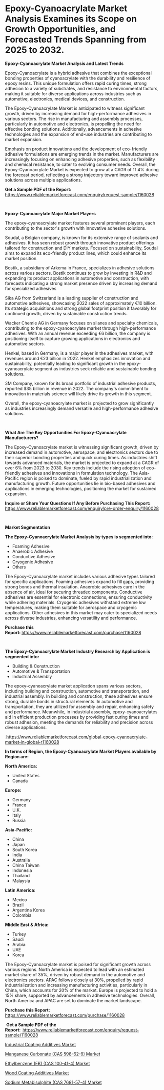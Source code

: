 <p><h1>Epoxy-Cyanoacrylate Market Analysis Examines its Scope on Growth Opportunities, and Forecasted Trends Spanning from 2025 to 2032.</h1></p><p><strong>Epoxy-Cyanoacrylate Market Analysis and Latest Trends</strong></p>
<p><p>Epoxy-Cyanoacrylate is a hybrid adhesive that combines the exceptional bonding properties of cyanoacrylate with the durability and resilience of epoxy resins. This unique formulation offers rapid curing times, strong adhesion to a variety of substrates, and resistance to environmental factors, making it suitable for diverse applications across industries such as automotive, electronics, medical devices, and construction.</p><p>The Epoxy-Cyanoacrylate Market is anticipated to witness significant growth, driven by increasing demand for high-performance adhesives in various sectors. The rise in manufacturing and assembly processes, particularly in automotive and electronics, is propelling the need for effective bonding solutions. Additionally, advancements in adhesive technologies and the expansion of end-use industries are contributing to market expansion.</p><p>Emphasis on product innovations and the development of eco-friendly adhesive formulations are emerging trends in the market. Manufacturers are increasingly focusing on enhancing adhesive properties, such as flexibility and chemical resistance, to cater to evolving consumer needs. Overall, the Epoxy-Cyanoacrylate Market is expected to grow at a CAGR of 11.4% during the forecast period, reflecting a strong trajectory toward improved adhesive solutions across multiple applications.</p></p>
<p><strong>Get a Sample PDF of the Report:&nbsp;</strong> <a href="https://www.reliablemarketforecast.com/enquiry/request-sample/1160028?utm_campaign=1080&utm_medium=2&utm_source=Github&utm_content=ia&utm_term=22032025&utm_id=epoxy-cyanoacrylate">https://www.reliablemarketforecast.com/enquiry/request-sample/1160028</a></p>
<p>&nbsp;</p>
<p><strong>Epoxy-Cyanoacrylate Major Market Players</strong></p>
<p><p>The epoxy-cyanoacrylate market features several prominent players, each contributing to the sector's growth with innovative adhesive solutions. </p><p>Soudal, a Belgian company, is known for its extensive range of sealants and adhesives. It has seen robust growth through innovative product offerings tailored for construction and DIY markets. Focused on sustainability, Soudal aims to expand its eco-friendly product lines, which could enhance its market position.</p><p>Bostik, a subsidiary of Arkema in France, specializes in adhesive solutions across various sectors. Bostik continues to grow by investing in R&D and expanding its product applications in automotive and construction, with forecasts indicating a strong market presence driven by increasing demand for specialized adhesives.</p><p>Sika AG from Switzerland is a leading supplier of construction and automotive adhesives, showcasing 2022 sales of approximately €10 billion. Its strategic acquisitions and strong global footprint position it favorably for continued growth, driven by sustainable construction trends.</p><p>Wacker Chemie AG in Germany focuses on silanes and specialty chemicals, contributing to the epoxy-cyanoacrylate market through high-performance adhesives. With an annual revenue exceeding €6 billion, the company is positioning itself to capture growing applications in electronics and automotive sectors.</p><p>Henkel, based in Germany, is a major player in the adhesives market, with revenues around €23 billion in 2022. Henkel emphasizes innovation and sustainability, potentially leading to significant growth in the epoxy-cyanoacrylate segment as industries seek reliable and sustainable bonding solutions.</p><p>3M Company, known for its broad portfolio of industrial adhesive products, reported $35 billion in revenue in 2022. The company's commitment to innovation in materials science will likely drive its growth in this segment.</p><p>Overall, the epoxy-cyanoacrylate market is projected to grow significantly as industries increasingly demand versatile and high-performance adhesive solutions.</p></p>
<p>&nbsp;</p>
<p><strong>What Are The Key Opportunities For Epoxy-Cyanoacrylate Manufacturers?</strong></p>
<p><p>The Epoxy-Cyanoacrylate market is witnessing significant growth, driven by increased demand in automotive, aerospace, and electronics sectors due to their superior bonding properties and quick curing times. As industries shift towards advanced materials, the market is projected to expand at a CAGR of over 6% from 2023 to 2030. Key trends include the rising adoption of eco-friendly adhesives and innovations in formulation technology. The Asia-Pacific region is poised to dominate, fueled by rapid industrialization and manufacturing growth. Future opportunities lie in bio-based adhesives and applications in emerging technologies, positioning the market for sustained expansion.</p></p>
<p><strong>Inquire or Share Your Questions If Any Before Purchasing This Report:</strong> <a href="https://www.reliablemarketforecast.com/enquiry/pre-order-enquiry/1160028?utm_campaign=1080&utm_medium=2&utm_source=Github&utm_content=ia&utm_term=22032025&utm_id=epoxy-cyanoacrylate">https://www.reliablemarketforecast.com/enquiry/pre-order-enquiry/1160028</a></p>
<p>&nbsp;</p>
<p><strong>Market Segmentation</strong></p>
<p><strong>The Epoxy-Cyanoacrylate Market Analysis by types is segmented into:</strong></p>
<p><ul><li>Foaming Adhesive</li><li>Anaerobic Adhesive</li><li>Conductive Adhesive</li><li>Cryogenic Adhesive</li><li>Others</li></ul></p>
<p><p>The Epoxy-Cyanoacrylate market includes various adhesive types tailored for specific applications. Foaming adhesives expand to fill gaps, providing strong bonds and thermal insulation. Anaerobic adhesives cure in the absence of air, ideal for securing threaded components. Conductive adhesives are essential for electronic connections, ensuring conductivity while adhering materials. Cryogenic adhesives withstand extreme low temperatures, making them suitable for aerospace and cryogenic applications. Other adhesives in this market may cater to specialized needs across diverse industries, enhancing versatility and performance.</p></p>
<p><strong>Purchase this Report:&nbsp;</strong><a href="https://www.reliablemarketforecast.com/purchase/1160028?utm_campaign=1080&utm_medium=2&utm_source=Github&utm_content=ia&utm_term=22032025&utm_id=epoxy-cyanoacrylate">https://www.reliablemarketforecast.com/purchase/1160028</a></p>
<p>&nbsp;</p>
<p><strong>The Epoxy-Cyanoacrylate Market Industry Research by Application is segmented into:</strong></p>
<p><ul><li>Building & Construction</li><li>Automotive & Transportation</li><li>Industrial Assembly</li></ul></p>
<p><p>The epoxy-cyanoacrylate market application spans various sectors, including building and construction, automotive and transportation, and industrial assembly. In building and construction, these adhesives ensure strong, durable bonds in structural elements. In automotive and transportation, they are utilized for assembly and repair, enhancing safety and performance. Meanwhile, in industrial assembly, epoxy-cyanoacrylates aid in efficient production processes by providing fast curing times and robust adhesion, meeting the demands for reliability and precision across diverse applications.</p></p>
<p><a href="https://www.reliablemarketforecast.com/global-epoxy-cyanoacrylate-market-in-global-r1160028?utm_campaign=1080&utm_medium=2&utm_source=Github&utm_content=ia&utm_term=22032025&utm_id=epoxy-cyanoacrylate">&nbsp;https://www.reliablemarketforecast.com/global-epoxy-cyanoacrylate-market-in-global-r1160028</a></p>
<p><strong>In terms of Region, the Epoxy-Cyanoacrylate Market Players available by Region are:</strong></p>
<p>
    <p> <strong> North America: </strong>
        <ul>
            <li>United States</li>
            <li>Canada</li>
        </ul>
        </p> 
    <p> <strong> Europe: </strong>
        <ul>
            <li>Germany</li>
            <li>France</li>
            <li>U.K.</li>
            <li>Italy</li>
            <li>Russia</li>
        </ul>
        </p> 
    <p> <strong> Asia-Pacific: </strong>
        <ul>
            <li>China</li>
            <li>Japan</li>
            <li>South Korea</li>
            <li>India</li>
            <li>Australia</li>
            <li>China Taiwan</li>
            <li>Indonesia</li>
            <li>Thailand</li>
            <li>Malaysia</li>
        </ul>
        </p> 
    <p> <strong> Latin America: </strong>
        <ul>
            <li>Mexico</li>
            <li>Brazil</li>
            <li>Argentina Korea</li>
            <li>Colombia</li>
        </ul>
        </p> 
    <p> <strong> Middle East & Africa: </strong>
        <ul>
            <li>Turkey</li>
            <li>Saudi</li>
            <li>Arabia</li>
            <li>UAE</li>
            <li>Korea</li>
        </ul>
    </p>
    </p>
<p><p>The Epoxy-Cyanoacrylate market is poised for significant growth across various regions. North America is expected to lead with an estimated market share of 35%, driven by robust demand in the automotive and electronics sectors. APAC follows closely at 30%, propelled by rapid industrialization and increasing manufacturing activities, particularly in China, which accounts for 20% of the market. Europe is projected to hold a 15% share, supported by advancements in adhesive technologies. Overall, North America and APAC are set to dominate the market landscape.</p></p>
<p><strong>Purchase this Report: </strong><a href="https://www.reliablemarketforecast.com/purchase/1160028?utm_campaign=1080&utm_medium=2&utm_source=Github&utm_content=ia&utm_term=22032025&utm_id=epoxy-cyanoacrylate">https://www.reliablemarketforecast.com/purchase/1160028</a></p>
<p>&nbsp;<strong>Get a Sample PDF of the Report:&nbsp;&nbsp;</strong><a href="https://www.reliablemarketforecast.com/enquiry/request-sample/1160028?utm_campaign=1080&utm_medium=2&utm_source=Github&utm_content=ia&utm_term=22032025&utm_id=epoxy-cyanoacrylate">https://www.reliablemarketforecast.com/enquiry/request-sample/1160028</a></p>
<p><strong></strong></p>
<p><p><a href="https://github.com/pezezlarue7h/Market-Research-Report-List-1/blob/main/industrial-coating-additives-market.md?utm_campaign=1080&utm_medium=2&utm_source=Github&utm_content=ia&utm_term=22032025&utm_id=epoxy-cyanoacrylate">Industrial Coating Additives Market</a></p><p><a href="https://github.com/auriashetzxj/Market-Research-Report-List-1/blob/main/manganese-carbonate-cas-598-62-9-market.md?utm_campaign=1080&utm_medium=2&utm_source=Github&utm_content=ia&utm_term=22032025&utm_id=epoxy-cyanoacrylate">Manganese Carbonate (CAS 598-62-9) Market</a></p><p><a href="https://github.com/rueffmuoloqw/Market-Research-Report-List-1/blob/main/ethylbenzene-eb-cas-100-41-4-market.md?utm_campaign=1080&utm_medium=2&utm_source=Github&utm_content=ia&utm_term=22032025&utm_id=epoxy-cyanoacrylate">Ethylbenzene (EB) (CAS 100-41-4) Market</a></p><p><a href="https://github.com/lazloklitz2e/Market-Research-Report-List-1/blob/main/wood-coating-additives-market.md?utm_campaign=1080&utm_medium=2&utm_source=Github&utm_content=ia&utm_term=22032025&utm_id=epoxy-cyanoacrylate">Wood Coating Additives Market</a></p><p><a href="https://github.com/wycheelwayeu/Market-Research-Report-List-1/blob/main/sodium-metabisulphite-cas-7681-57-4-market.md?utm_campaign=1080&utm_medium=2&utm_source=Github&utm_content=ia&utm_term=22032025&utm_id=epoxy-cyanoacrylate">Sodium Metabisulphite (CAS 7681-57-4) Market</a></p></p>